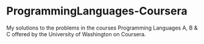 # ProgrammingLanguages-Coursera
My solutions to the problems in the courses Programming Languages A, B &amp; C offered by the University of Washington on Coursera.
